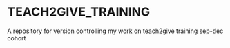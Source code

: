 # TEACH2GIVE_TRAINING
A repository for version controlling my work on teach2give training sep-dec cohort
